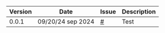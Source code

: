 | Version | Date | Issue | Description |
| --- | --- | --- | --- |
| 0.0.1 | 09/20/24 sep 2024 | [#](https://github.com/daandejongen/toyrepo/issues/1) | Test |

